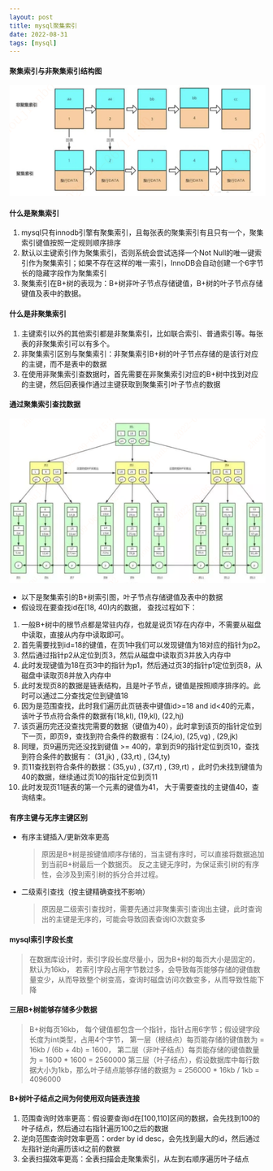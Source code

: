 ```yaml
---
layout: post
title: mysql聚集索引
date: 2022-08-31
tags: [mysql]
---
```


#### 聚集索引与非聚集索引结构图
![聚集索引与普通索引结构图](/images/cluster-index.png)

#### 什么是聚集索引
1. mysql只有innodb引擎有聚集索引，且每张表的聚集索引有且只有一个，聚集索引键值按照一定规则顺序排序
2. 默认以主键索引作为聚集索引，否则系统会尝试选择一个Not Null的唯一键索引作为聚集索引；如果不存在这样的唯一索引，InnoDB会自动创建一个6字节长的隐藏字段作为聚集索引
3. 聚集索引在B+树的表现为：B+树非叶子节点存储键值，B+树的叶子节点存储键值及表中的数据。

#### 什么是非聚集索引
1. 主键索引以外的其他索引都是非聚集索引，比如联合索引、普通索引等。每张表的非聚集索引可以有多个。
2. 非聚集索引区别与聚集索引：非聚集索引B+树的叶子节点存储的是该行对应的主键，而不是表中的数据
3. 在使用非聚集索引查数据时，首先需要在非聚集索引对应的B+树中找到对应的主键，然后回表操作通过主键获取到聚集索引叶子节点的数据

#### 通过聚集索引查找数据
![聚集索引查找数据过程](/images/B+tree.png)
- 以下是聚集索引的B+树索引图，叶子节点存储键值及表中的数据
-  假设现在要查找id在[18, 40)内的数据， 查找过程如下：
1. 一般B+树中的根节点都是常驻内存，也就是说页1存在内存中，不需要从磁盘中读取，直接从内存中读取即可。
2. 首先需要找到id=18的键值，在页1中我们可以发现键值为18对应的指针为p2。
3. 然后通过指针p2从定位到页3，然后从磁盘中读取页3并放入内存中
4. 此时发现键值为18在页3中的指针为p1，然后通过页3的指针p1定位到页8，从磁盘中读取页8并放入内存中
5. 此时发现页8的数据是链表结构，且是叶子节点，键值是按照顺序排序的。此时可以通过二分查找定位到键值18
6. 因为是范围查找，此时我们遍历此页链表中键值id>=18 and id<40的元素，该叶子节点符合条件的数据有(18,kl), (19,kl), (22,hj)
7. 该页遍历完还没查找完需要的数据（键值为40），此时拿到该页的指针定位到下一页，即页9，查找到符合条件的数据有：(24,io), (25,vg) , (29,jk)
8. 同理，页9遍历完还没找到键值 >= 40的，拿到页9的指针定位到页10，查找到符合条件的数据有： (31,jk) , (33,rt) , (34,ty) 
9. 页11查找到符合条件的数据：(35,yu) , (37,rt) , (39,rt) ，此时仍未找到键值为40的数据，继续通过页10的指针定位到页11
10. 此时发现页11链表的第一个元素的键值为41， 大于需要查找的主键值40，查询结束。

#### 有序主键与无序主键区别
- 有序主键插入/更新效率更高
    > 原因是B+树是按键值顺序存储的，当主键有序时，可以直接将数据追加到当前B+树最后一个数据页。
    > 反之主键无序时，为保证索引树的有序性，会涉及到索引树的拆分合并过程。
- 二级索引查找（按主键精确查找不影响）
    > 原因是二级索引查找时，需要先通过非聚集索引查询出主键，此时查询出的主键是无序的，可能会导致回表查询IO次数变多

#### mysql索引字段长度
> 在数据库设计时，索引字段长度尽量小，因为B+树的每页大小是固定的，默认为16kb，
> 若索引字段占用字节数过多，会导致每页能够存储的键值数量变少，从而导致整个树变高，查询时磁盘访问次数变多，从而导致性能下降

#### 三层B+树能够存储多少数据
> B+树每页16kb， 每个键值都包含一个指针，指针占用6字节；假设键字段长度为int类型，占用4个字节，
> 第一层（根结点）每页能存储的键值数为 = 16kb / (6b + 4b) = 1600，
> 第二层（非叶子结点）每页能存储的键值数量为 = 1600 * 1600 = 2560000
> 第三层（叶子结点），假设数据库中每行数据大小为1kb，那么叶子结点能够存储的数据为 = 256000 * 16kb / 1kb = 4096000

#### B+树叶子结点之间为何使用双向链表连接
1. 范围查询时效率更高：假设要查询id在[100,110]区间的数据，会先找到100的叶子结点，然后通过右指针遍历100之后的数据
2. 逆向范围查询时效率更高：order by id desc，会先找到最大的id，然后通过左指针逆向遍历该id之前的数据
3. 全表扫描效率更高：全表扫描会走聚集索引，从左到右顺序遍历叶子结点
